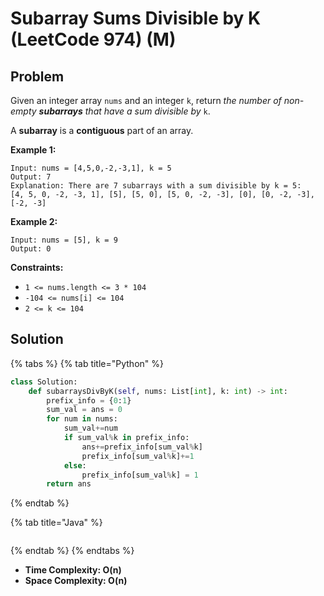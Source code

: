 # Subarray Sums Divisible by K (LeetCode 974) (M)

## Problem



Given an integer array `nums` and an integer `k`, return _the number of non-empty **subarrays** that have a sum divisible by_ `k`.

A **subarray** is a **contiguous** part of an array.

&#x20;

**Example 1:**

```
Input: nums = [4,5,0,-2,-3,1], k = 5
Output: 7
Explanation: There are 7 subarrays with a sum divisible by k = 5:
[4, 5, 0, -2, -3, 1], [5], [5, 0], [5, 0, -2, -3], [0], [0, -2, -3], [-2, -3]
```

**Example 2:**

```
Input: nums = [5], k = 9
Output: 0
```

&#x20;

**Constraints:**

* `1 <= nums.length <= 3 * 104`
* `-104 <= nums[i] <= 104`
* `2 <= k <= 104`



## Solution&#x20;

{% tabs %}
{% tab title="Python" %}
```python
class Solution:
    def subarraysDivByK(self, nums: List[int], k: int) -> int:
        prefix_info = {0:1}
        sum_val = ans = 0
        for num in nums:
            sum_val+=num
            if sum_val%k in prefix_info:
                ans+=prefix_info[sum_val%k]
                prefix_info[sum_val%k]+=1
            else:
                prefix_info[sum_val%k] = 1
        return ans
```
{% endtab %}

{% tab title="Java" %}
```java
```
{% endtab %}
{% endtabs %}

* **Time Complexity: O(n)**
* **Space Complexity: O(n)**

